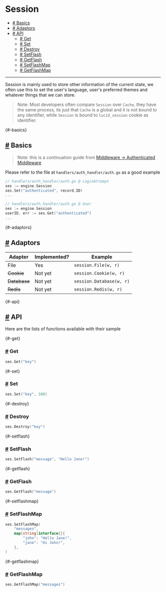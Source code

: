 # Session

- [# Basics](#-basics)
- [# Adaptors](#-adaptors)
- [# API](#-api)
  - [# Get](#-get)
  - [# Set](#-set)
  - [# Destroy](#-destroy)
  - [# SetFlash](#-setflash)
  - [# GetFlash](#-getflash)
  - [# SetFlashMap](#-setflashmap)
  - [# GetFlashMap](#-getflashmap)

---

Session is mainly used to store other information of the current state, we often use this to set the user's language, user's preferred themes and whatever things that we can store.

> Note: Most developers often compare `Session` over `Cache`, they have the same process, its just that `Cache` is a global and it is not bound to any identifier, while `Session` is bound to `lucid_session`  cookie as identifier.

{#-basics}

## [#](#-basics) Basics

> Note: this is a continuation guide from [Middleware -> Authenticated Middleware](/middleware#-authenticated-middleware)

Please refer to the file at `handlers/auth_handler/auth.go` as a good example

```go
// handlers/auth_handler/auth.go @ LoginAttempt
ses := engine.Session
ses.Set("authenticated", record.ID)
...

// handlers/auth_handler/auth.go @ User
ses := engine.Session
userID, err := ses.Get("authenticated")
...
```

{#-adaptors}

## [#](#-adaptors) Adaptors

Adapter      | Implemented? | Example
-------------|--------------|--------------------------
File         | Yes          | `session.File(w, r)`
~~Cookie~~   | Not yet      | `session.Cookie(w, r)`
~~Database~~ | Not yet      | `session.Database(w, r)`
~~Redis~~    | Not yet      | `session.Redis(w, r)`

{#-api}

## [#](#-api) API

Here are the lists of functions available with their sample

{#-get}

### [#](#-get) Get

```go
ses.Get("key")
```

{#-set}

### [#](#-set) Set

```go
ses.Set("key", 100)
```

{#-destroy}

### [#](#-destroy) Destroy

```go
ses.Destroy("key")
```

{#-setflash}

### [#](#-setflash) SetFlash

```go
ses.SetFlash("message", "Hello Jane!")
```

{#-getflash}

### [#](#-getflash) GetFlash

```go
ses.GetFlash("message")
```

{#-setflashmap}

### [#](#-setflashmap) SetFlashMap

```go
ses.SetFlashMap(
    "messages",
    map[string]interface{}{
        "john": "Hello Jane!",
        "jane": "Hi John!",
    },
)
```

{#-getflashmap}

### [#](#-getflashmap) GetFlashMap

```go
ses.GetFlashMap("messages")
```
